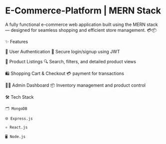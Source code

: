 # E-Commerce-Platform | MERN Stack


A fully functional e-commerce web application built using the MERN stack — designed for seamless shopping and efficient store management. 💳📦

✨ Features

🔐 User Authentication
    🔑 Secure login/signup using JWT

🛒 Product Listings
    🔍 Search, filters, and detailed product views

🛍️ Shopping Cart & Checkout
    💳 payment for transactions

🧑‍💼 Admin Dashboard
    📦 Inventory management and product control
    
🛠 Tech Stack

    🗂 MongoDB

    🌐 Express.js

    ⚛️ React.js

    🖥️ Node.js


